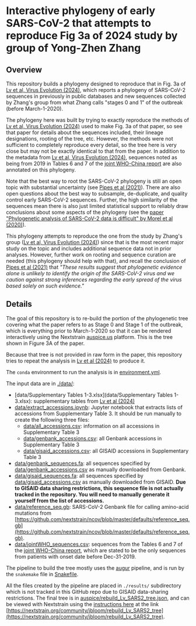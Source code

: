 # Interactive phylogeny of early SARS-CoV-2 that attempts to reproduce Fig 3a of 2024 study by group of Yong-Zhen Zhang

## Overview
This repository builds a phylogeny designed to reproduce that in Fig. 3a of [Lv et al, Virus Evolution (2024)](https://academic.oup.com/ve/article/10/1/veae020/7619252), which reports a phylogeny of SARS-CoV-2 sequences in previously in public databases and new sequences collected by Zhang's group from what Zhang calls "stages 0 and 1" of the outbreak (before March-1-2020).

The phylogeny here was built by trying to exactly reproduce the methods of [Lv et al, Virus Evolution (2024)](https://academic.oup.com/ve/article/10/1/veae020/7619252) used to make Fig. 3a of that paper, so see that paper for details about the sequences included, their lineage designations, rooting of the tree, etc.
However, the methods were not sufficient to completely reproduce every detail, so the tree here is very close but may not be exactly identical to that from the paper.
In addition to the metadata from [Lv et al, Virus Evolution (2024)](https://academic.oup.com/ve/article/10/1/veae020/7619252), sequences noted as being from 2019 in Tables 6 and 7 of the [joint WHO-China report](https://www.who.int/publications/i/item/who-convened-global-study-of-origins-of-sars-cov-2-china-part) are also annotated on this phylogeny.

Note that the best way to root the SARS-CoV-2 phylogeny is still an open topic with substantial uncertainty (see [Pipes et al (2021)](https://academic.oup.com/mbe/article/38/4/1537/6028993)).
There are also open questions about the best way to subsample, de-duplicate, and quality control early SARS-CoV-2 sequences. Further, the high similarity of the sequences mean there is also just limited statistical support to reliably draw conclusions about some aspects of the phylogeny (see the [paper "Phylogenetic analysis of SARS-CoV-2 data is difficult" by Morel et al (2020)](https://academic.oup.com/mbe/article/38/5/1777/6030946)).

This phylogeny attempts to reproduce the one from the study by Zhang's group ([Lv et al, Virus Evolution (2024)](https://academic.oup.com/ve/article/10/1/veae020/7619252)) since that is the most recent major study on the topic and includes additional sequence data not in prior analyses.
However, further work on rooting and sequence curation are needed (this phylogeny should help with that), and recall the conclusion of [Pipes et al (2021)](https://academic.oup.com/mbe/article/38/4/1537/6028993) that _"These results suggest that phylogenetic evidence alone is unlikely to identify the origin of the SARS-CoV-2 virus and we caution against strong inferences regarding the early spread of the virus based solely on such evidence."_

## Details

The goal of this repository is to re-build the portion of the phylogenetic tree covering what the paper refers to as Stage 0 and Stage 1 of the outbreak, which is everything prior to March-1-2020 so that it can be rendered interactively using the Nextstrain [auspice.us](https://auspice.us/) platform.
This is the tree shown in Figure 3A of the paper.

Because that tree is not provided in raw form in the paper, this repository tries to repeat the analysis in [Lv et al (2024)](https://academic.oup.com/ve/article/10/1/veae020/7619252) to produce it.

The `conda` environment to run the analysis is in [environment.yml](environment.yml).

The input data are in [./data/](data):
  - [data/Supplementary Tables 1-3.xlsx](data/Supplementary Tables 1-3.xlsx): supplementary tables from [Lv et al (2024)](https://academic.oup.com/ve/article/10/1/veae020/7619252)
  - [data/extract_accessions.ipynb](data/extract_accessions.ipynb): Jupyter notebook that extracts lists of accessions from  Supplementary Table 3. It should be run manually to create the following three files:
    - [data/all_accessions.csv](data/all_accessions.csv): information on all accessions in Supplementary Table 3
    - [data/genbank_accessions.csv](data/genbank_accessions.csv): all Genbank accessions in Supplementary Table 3
    - [data/gisaid_accessions.csv](data/gisaid_accessions.csv): all GISAID accessions in Supplementary Table 3
  - [data/genbank_sequences.fa](data/genbank_sequences.fa): all sequences specified by [data/genbank_accessions.csv](data/genbank_accessions.csv) as manually downloaded from Genbank.
  - [data/gisaid_sequences.fa](data/gisaid_sequences.fa): all sequences specified by [data/gisaid_accessions.csv](data/gisaid_accessions.csv) as manually downloaded from GISAID. **Due to GISAID data sharing restrictions, this sequence file is not actually tracked in the repository. You will need to manually generate it yourself from the list of accessions.**
  - [data/reference_seq.gb](data/reference_seq.gff): SARS-CoV-2 Genbank file for calling amino-acid mutations from [https://github.com/nextstrain/ncov/blob/master/defaults/reference_seq.gb](https://github.com/nextstrain/ncov/blob/master/defaults/reference_seq.gb).
  - [data/jointWHO_sequences.csv](data/jointWHO_sequences.csv): sequences from the Tables 6 and 7 of the [joint WHO-China report](https://www.who.int/publications/i/item/who-convened-global-study-of-origins-of-sars-cov-2-china-part), which are stated to be the only sequences from patients with onset date before Dec-31-2019.

The pipeline to build the tree mostly uses the [augur](https://docs.nextstrain.org/projects/augur) pipeline, and is run by the `snakemake` file in [Snakefile](Snakefile).

All the files created by the pipeline are placed in `./results/` subdirectory which is not tracked in this GitHub repo due to GISAID data-sharing restrictions.
The final tree is in [auspice/rebuild_Lv_SARS2_tree.json](auspice/rebuild_Lv_SARS2_tree.json), and can be viewed with Nextstrain using the [instructions here](https://docs.nextstrain.org/en/latest/guides/share/community-builds.html) at the link [https://nextstrain.org/community/jbloom/rebuild_Lv_SARS2_tree](https://nextstrain.org/community/jbloom/rebuild_Lv_SARS2_tree).
